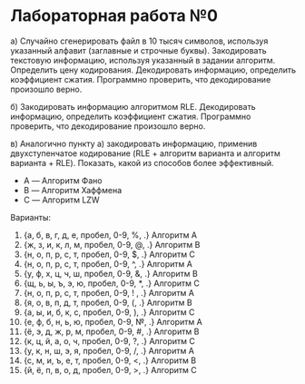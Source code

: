 # Лабораторная работа №0

[//]: # (Microsoft Word - Lab0.docx, 18/02/2022, 14:11:19)
а) Случайно сгенерировать файл в 10 тысяч символов, используя указанный алфавит
(заглавные и строчные буквы). Закодировать текстовую информацию, используя указанный в
задании алгоритм. Определить цену кодирования. Декодировать информацию, определить
коэффициент сжатия. Программно проверить, что декодирование произошло верно.

б) Закодировать информацию алгоритмом RLE. Декодировать информацию, определить
коэффициент сжатия. Программно проверить, что декодирование произошло верно.

в) Аналогично пункту а) закодировать информацию, применив двухступенчатое кодирование
(RLE + алгоритм варианта и алгоритм варианта + RLE). Показать, какой из способов более
эффективный.

- A — Алгоритм Фано
- B — Алгоритм Хаффмена
- C — Алгоритм LZW

Варианты:

1. {а, б, в, г, д, е, пробел, 0-9, %, .} Алгоритм A
2. {ж, з, и, к, л, м, пробел, 0-9, @, .} Алгоритм B
3. {н, о, п, р, с, т, пробел, 0-9, $, .} Алгоритм C
4. {н, о, п, р, с, т, пробел, 0-9, ^, .} Алгоритм A
5. {у, ф, х, ц, ч, ш, пробел, 0-9, &, .} Алгоритм B
6. {щ, ь, ы, ъ, э, ю, пробел, 0-9, *, .} Алгоритм C
7. {н, о, п, р, с, т, пробел, 0-9, ! , .} Алгоритм A
8. {я, о, в, п, д, т, пробел, 0-9, (, .} Алгоритм B
9. {а, ы, и, б, к, с, пробел, 0-9, ), .} Алгоритм C
10. {е, ф, б, н, ь, ю, пробел, 0-9, №, .} Алгоритм A
11. {ё, э, д, ж, р, м, пробел, 0-9, #, .} Алгоритм B
12. {к, ц, й, а, о, ч, пробел, 0-9, ?, .} Алгоритм C
13. {у, к, н, ш, э, я, пробел, 0-9, /, .} Алгоритм A
14. {с, м, и, ъ, е, т, пробел, 0-9, <, .} Алгоритм B
15. {й, ё, п, в, о, д, пробел, 0-9, >, .} Алгоритм C